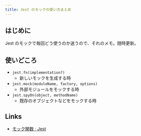 ```yaml
---
title: Jest のモックの使い方まとめ
---
```


## はじめに

Jest のモックで毎回どう使うのか迷うので、それのメモ。随時更新。

## 使いどころ

- `jest.fn(implementation?)`
    - 新しいモックを生成する時
- `jest.mock(moduleName, factory, options)`
    - 外部モジュールをモックする時
- `jest.spyOn(object, methodName)`
    - 既存のオブジェクトなどをモックする時

## Links

- [モック関数 · Jest](https://jestjs.io/ja/docs/mock-functions)
